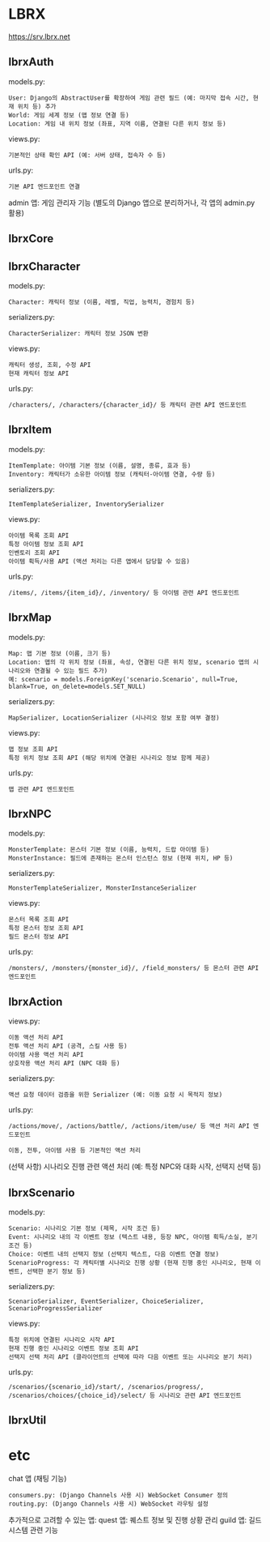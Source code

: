 # LBRX
https://srv.lbrx.net

## lbrxAuth
models.py:

    User: Django의 AbstractUser를 확장하여 게임 관련 필드 (예: 마지막 접속 시간, 현재 위치 등) 추가
    World: 게임 세계 정보 (맵 정보 연결 등)
    Location: 게임 내 위치 정보 (좌표, 지역 이름, 연결된 다른 위치 정보 등)

views.py:

    기본적인 상태 확인 API (예: 서버 상태, 접속자 수 등)

urls.py:

    기본 API 엔드포인트 연결
admin 앱: 게임 관리자 기능 (별도의 Django 앱으로 분리하거나, 각 앱의 admin.py 활용)

## lbrxCore


## lbrxCharacter
models.py:

    Character: 캐릭터 정보 (이름, 레벨, 직업, 능력치, 경험치 등)

serializers.py:

    CharacterSerializer: 캐릭터 정보 JSON 변환

views.py:

    캐릭터 생성, 조회, 수정 API
    현재 캐릭터 정보 API

urls.py:

    /characters/, /characters/{character_id}/ 등 캐릭터 관련 API 엔드포인트

## lbrxItem
models.py:

    ItemTemplate: 아이템 기본 정보 (이름, 설명, 종류, 효과 등)
    Inventory: 캐릭터가 소유한 아이템 정보 (캐릭터-아이템 연결, 수량 등)

serializers.py:

    ItemTemplateSerializer, InventorySerializer

views.py:

    아이템 목록 조회 API
    특정 아이템 정보 조회 API
    인벤토리 조회 API
    아이템 획득/사용 API (액션 처리는 다른 앱에서 담당할 수 있음)

urls.py:

    /items/, /items/{item_id}/, /inventory/ 등 아이템 관련 API 엔드포인트

## lbrxMap
models.py:

    Map: 맵 기본 정보 (이름, 크기 등)
    Location: 맵의 각 위치 정보 (좌표, 속성, 연결된 다른 위치 정보, scenario 앱의 시나리오와 연결될 수 있는 필드 추가)
    예: scenario = models.ForeignKey('scenario.Scenario', null=True, blank=True, on_delete=models.SET_NULL)

serializers.py:

    MapSerializer, LocationSerializer (시나리오 정보 포함 여부 결정)

views.py:

    맵 정보 조회 API
    특정 위치 정보 조회 API (해당 위치에 연결된 시나리오 정보 함께 제공)

urls.py:

    맵 관련 API 엔드포인트

## lbrxNPC
models.py:

    MonsterTemplate: 몬스터 기본 정보 (이름, 능력치, 드랍 아이템 등)
    MonsterInstance: 필드에 존재하는 몬스터 인스턴스 정보 (현재 위치, HP 등)

serializers.py:

    MonsterTemplateSerializer, MonsterInstanceSerializer

views.py:

    몬스터 목록 조회 API
    특정 몬스터 정보 조회 API
    필드 몬스터 정보 API

urls.py:

    /monsters/, /monsters/{monster_id}/, /field_monsters/ 등 몬스터 관련 API 엔드포인트

## lbrxAction
views.py:

    이동 액션 처리 API
    전투 액션 처리 API (공격, 스킬 사용 등)
    아이템 사용 액션 처리 API
    상호작용 액션 처리 API (NPC 대화 등)

serializers.py:

    액션 요청 데이터 검증을 위한 Serializer (예: 이동 요청 시 목적지 정보)

urls.py:

    /actions/move/, /actions/battle/, /actions/item/use/ 등 액션 처리 API 엔드포인트

    이동, 전투, 아이템 사용 등 기본적인 액션 처리
(선택 사항) 시나리오 진행 관련 액션 처리 (예: 특정 NPC와 대화 시작, 선택지 선택 등)

## lbrxScenario
models.py:

    Scenario: 시나리오 기본 정보 (제목, 시작 조건 등)
    Event: 시나리오 내의 각 이벤트 정보 (텍스트 내용, 등장 NPC, 아이템 획득/소실, 분기 조건 등)
    Choice: 이벤트 내의 선택지 정보 (선택지 텍스트, 다음 이벤트 연결 정보)
    ScenarioProgress: 각 캐릭터별 시나리오 진행 상황 (현재 진행 중인 시나리오, 현재 이벤트, 선택한 분기 정보 등)

serializers.py:

    ScenarioSerializer, EventSerializer, ChoiceSerializer, ScenarioProgressSerializer

views.py:

    특정 위치에 연결된 시나리오 시작 API
    현재 진행 중인 시나리오 이벤트 정보 조회 API
    선택지 선택 처리 API (클라이언트의 선택에 따라 다음 이벤트 또는 시나리오 분기 처리)

urls.py:

    /scenarios/{scenario_id}/start/, /scenarios/progress/, /scenarios/choices/{choice_id}/select/ 등 시나리오 관련 API 엔드포인트

## lbrxUtil


# etc
chat 앱 (채팅 기능)

    consumers.py: (Django Channels 사용 시) WebSocket Consumer 정의
    routing.py: (Django Channels 사용 시) WebSocket 라우팅 설정

추가적으로 고려할 수 있는 앱:
    quest 앱: 퀘스트 정보 및 진행 상황 관리
    guild 앱: 길드 시스템 관련 기능
